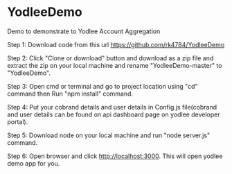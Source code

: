 # YodleeDemo
Demo to demonstrate  to Yodlee Account Aggregation

Step 1: Download code from this url https://github.com/rk4784/YodleeDemo

Step 2: Click "Clone or download" button and download as a zip file and extract the zip on your local machine and rename "YodleeDemo-master" to "YodleeDemo".

Step 3: Open cmd or terminal and go to project location using "cd" command then Run "npm install" command.

Step 4: Put your cobrand details and user details in Config.js file(cobrand and user details can be found on api dashboard page on yodlee developer portal).

Step 5: Download node on your local machine and run "node server.js" command.

Step 6: Open browser and  click <a href="http://localhost:3000" target="_blank">http://localhost:3000</a>. This will open yodlee demo app for you.
